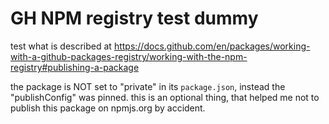 # GH NPM registry test dummy

test what is described at
<https://docs.github.com/en/packages/working-with-a-github-packages-registry/working-with-the-npm-registry#publishing-a-package>

the package is NOT set to "private" in its `package.json`,
instead the "publishConfig" was pinned.
this is an optional thing, that helped me not to publish this package on npmjs.org by accident.
